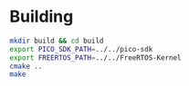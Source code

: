 
# Building

```sh
mkdir build && cd build
export PICO_SDK_PATH=../../pico-sdk
export FREERTOS_PATH=../../FreeRTOS-Kernel
cmake ..
make
```
